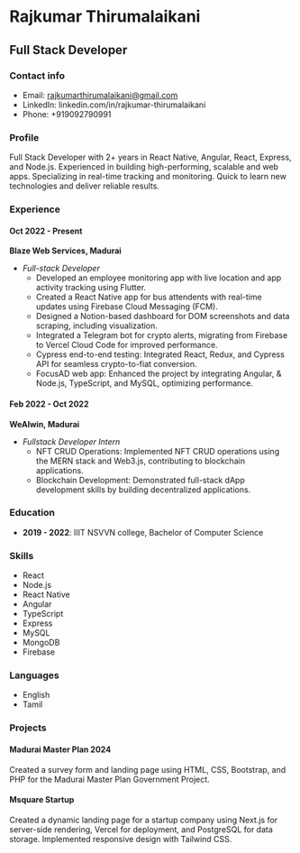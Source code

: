 # Rajkumar Thirumalaikani
## Full Stack Developer

### Contact info
- Email: rajkumarthirumalaikani@gmail.com
- LinkedIn: linkedin.com/in/rajkumar-thirumalaikani
- Phone: +919092790991

### Profile
Full Stack Developer with 2+ years in React Native, Angular, React, Express, and Node.js. Experienced in building high-performing, scalable and web apps. Specializing in real-time tracking and monitoring. Quick to learn new technologies and deliver reliable results.

### Experience
#### Oct 2022 - Present
**Blaze Web Services, Madurai**
- *Full-stack Developer*
  - Developed an employee monitoring app with live location and app activity tracking using Flutter.
  - Created a React Native app for bus attendents with real-time updates using Firebase Cloud Messaging (FCM).
  - Designed a Notion-based dashboard for DOM screenshots and data scraping, including visualization.
  - Integrated a Telegram bot for crypto alerts, migrating from Firebase to Vercel Cloud Code for improved performance.
  - Cypress end-to-end testing: Integrated React, Redux, and Cypress API for seamless crypto-to-fiat conversion.
  - FocusAD web app: Enhanced the project by integrating Angular, & Node.js, TypeScript, and MySQL, optimizing performance.

#### Feb 2022 - Oct 2022 
**WeAlwin, Madurai**
- *Fullstack Developer Intern*
  - NFT CRUD Operations: Implemented NFT CRUD operations using the MERN stack and Web3.js, contributing to blockchain applications.
  - Blockchain Development: Demonstrated full-stack dApp development skills by building decentralized applications.

### Education
- **2019 - 2022**: IIIT NSVVN college, Bachelor of Computer Science

### Skills
- React
- Node.js
- React Native
- Angular
- TypeScript
- Express
- MySQL
- MongoDB
- Firebase

### Languages
- English
- Tamil

### Projects

#### Madurai Master Plan 2024
Created a survey form and landing page using HTML, CSS, Bootstrap, and PHP for the Madurai Master Plan Government Project.

#### Msquare Startup
Created a dynamic landing page for a startup company using Next.js for server-side rendering, Vercel for deployment, and PostgreSQL for data storage. Implemented responsive design with Tailwind CSS.
